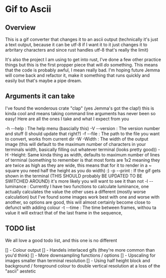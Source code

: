 # Gif to Ascii

## Overview

This is a gif converter that changes it to an ascii output (technically it's just
a text output, because it can be utf-8 if I want it to it just changes it to arbritary
characters and since rust handles utf-8 that's really the limit)

It's also the project I am using to get into rust, I've done a few other practice
things but this is the first propper piece that will *do* something.
This means that the code is probably awful, I mean really bad. I'm hoping
future Jemma will come back and refactor it, make it something that runs quickly
and easily but that's maybe a pipe dream.

## Arguments it can take

I've found the wonderous crate "clap" (yes Jemma's got the clap!) this is kinda cool
 and means taking command line arguments has never been so easy! Here are all the ones
 I take and what I expect from you

 -h --help : The help menu (bascially this)
 -V --version : The version number and stuff (I should update that right?)
 -f --file : The path to the file you want to convert, works from current dir
 -W -Width : The width of the output image (this will default to the maximum number
 of characters in your terminals width, basically filling out whatever terminal
 (looks pretty good))
 -H -Height: Same kinda thing as width, defaults to maximum number of lines of terminal
 (something to remember is that most fonts are 1x2 meaning they are twice as high as they
 are wide, this means that for it to render in a ~ square you need half the height as you
 do width) :)
-p --print : If the gif gets shown in the terminal (THIS SHOULD probably BE UPDATED TO BE
SWITCHED AROUND) it's more likely you will want to see it than not
-l --luminance : Currently I have two functions to calculate luminance, one actually
calculates the value the other uses a different (mostly worse calculation) but I've found
some images work best with one and worse with another, so options are good, this will almost
certainly become close to defunct with adding colour
-t --time : The time between frames, withou ta value it will extract that of the last frame in the
sequence,

## TODO list

We all love a good todo list, and this one is no different

[] - Colour output
[] - Handels interlaced gifs (they're more common than you'd think)
[] - More downsampling functions / options
[] - Upscaling for images smaller than terminal resolution
[] - Using half height block and background / foreground colour to double vertical
resolution at a loss of the "ascii" aestetic
